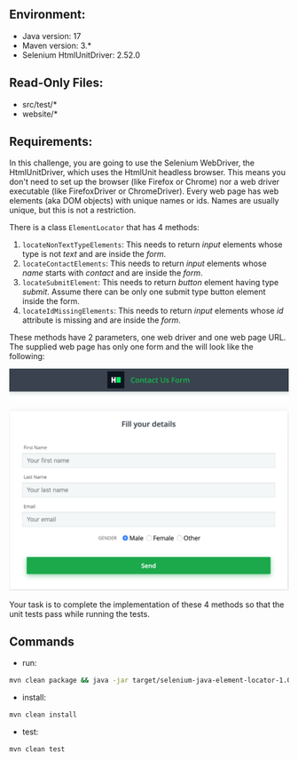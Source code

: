 ## Environment:
- Java version: 17
- Maven version: 3.*
- Selenium HtmlUnitDriver: 2.52.0

## Read-Only Files:
- src/test/*
- website/*

## Requirements:
In this challenge, you are going to use the Selenium WebDriver, the HtmlUnitDriver, which uses the HtmlUnit headless browser. This means you don't need to set up the browser (like Firefox or Chrome) nor a web driver executable (like FirefoxDriver or ChromeDriver). Every web page has web elements (aka DOM objects) with unique names or ids. Names are usually unique, but this is not a restriction.
 

There is a class `ElementLocator` that has 4 methods:

1. `locateNonTextTypeElements`: This needs to return *input* elements whose type is not *text* and are inside the *form*.
2. `locateContactElements`: This needs to return *input* elements whose *name* starts with *contact* and are inside the *form*.
3. `locateSubmitElement`: This needs to return *button* element having type *submit*. Assume there can be only one submit type button element inside the form.
4. `locateIdMissingElements`: This needs to return *input* elements whose *id* attribute is missing and are inside the *form*.

These methods have 2 parameters, one web driver and one web page URL. The supplied web page has only one form and the will look like the following:

![web page](webPage.png)

Your task is to complete the implementation of these 4 methods so that the unit tests pass while running the tests.

## Commands
- run: 
```bash
mvn clean package && java -jar target/selenium-java-element-locator-1.0.jar
```
- install: 
```bash
mvn clean install
```
- test: 
```bash
mvn clean test
```
